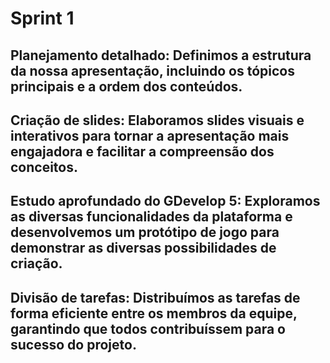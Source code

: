 # Sprint 1

## Planejamento detalhado: Definimos a estrutura da nossa apresentação, incluindo os tópicos principais e a ordem dos conteúdos.
## Criação de slides: Elaboramos slides visuais e interativos para tornar a apresentação mais engajadora e facilitar a compreensão dos conceitos.
## Estudo aprofundado do GDevelop 5: Exploramos as diversas funcionalidades da plataforma e desenvolvemos um protótipo de jogo para demonstrar as diversas possibilidades de criação.
## Divisão de tarefas: Distribuímos as tarefas de forma eficiente entre os membros da equipe, garantindo que todos contribuíssem para o sucesso do projeto.

